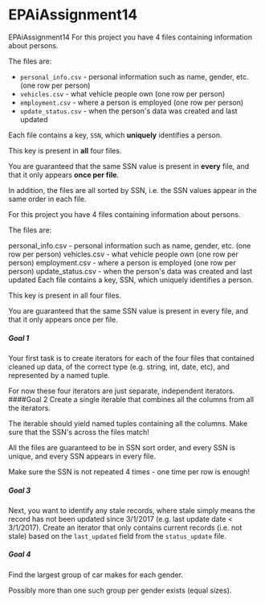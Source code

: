 # EPAiAssignment14
EPAiAssignment14
For this project you have 4 files containing information about persons.

The files are:
* `personal_info.csv` -   personal information such as name, gender, etc. (one row per person)
* `vehicles.csv` -   what vehicle people own (one row per person)
* `employment.csv` -   where a person is employed (one row per person)
* `update_status.csv` -   when the person's data was created and last updated

Each file contains a key, `SSN`, which **uniquely** identifies a person.

This key is present in **all** four files.

You are guaranteed that the same SSN value is present in **every** file, and that it only appears **once per file**.

In addition, the files are all sorted by SSN, i.e. the SSN values appear in the same order in each file.

For this project you have 4 files containing information about persons.

The files are:

personal_info.csv - personal information such as name, gender, etc. (one row per person)
vehicles.csv - what vehicle people own (one row per person)
employment.csv - where a person is employed (one row per person)
update_status.csv - when the person's data was created and last updated
Each file contains a key, SSN, which uniquely identifies a person.

This key is present in all four files.

You are guaranteed that the same SSN value is present in every file, and that it only appears once per file.
##### Goal 1

Your first task is to create iterators for each of the four files that contained cleaned up data, of the correct type (e.g. string, int, date, etc), and represented by a named tuple.

For now these four iterators are just separate, independent iterators.
####Goal 2
Create a single iterable that combines all the columns from all the iterators.

The iterable should yield named tuples containing all the columns. Make sure that the SSN's across the files match!

All the files are guaranteed to be in SSN sort order, and every SSN is unique, and every SSN appears in every file.

Make sure the SSN is not repeated 4 times - one time per row is enough!

##### Goal 3

Next, you want to identify any stale records, where stale simply means the record has not been updated since 3/1/2017 (e.g. last update date < 3/1/2017). Create an iterator that only contains current records (i.e. not stale) based on the `last_updated` field from the `status_update` file.

##### Goal 4

Find the largest group of car makes for each gender.

Possibly more than one such group per gender exists (equal sizes).

